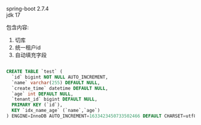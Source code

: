 spring-boot  2.7.4  
jdk 17

包含内容:
1. 切库
2. 统一租户id
3. 自动填充字段

```sql

CREATE TABLE `test` (
  `id` bigint NOT NULL AUTO_INCREMENT,
  `name` varchar(255) DEFAULT NULL,
  `create_time` datetime DEFAULT NULL,
  `age` int DEFAULT NULL,
  `tenant_id` bigint DEFAULT NULL,
  PRIMARY KEY (`id`),
  KEY `idx_name_age` (`name`,`age`)
) ENGINE=InnoDB AUTO_INCREMENT=1633423450733502466 DEFAULT CHARSET=utf8mb4 COLLATE=utf8mb4_0900_ai_ci;

```